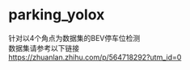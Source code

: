 # parking_yolox
针对以4个角点为数据集的BEV停车位检测  
数据集请参考以下链接  
https://zhuanlan.zhihu.com/p/564718292?utm_id=0
